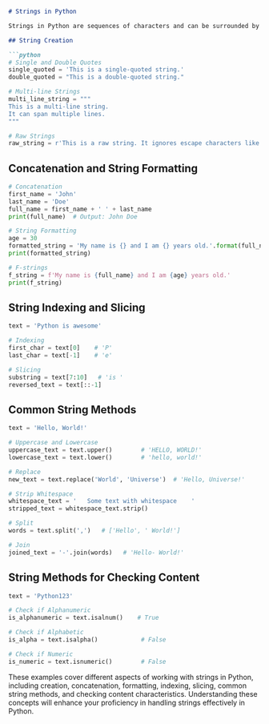 ```markdown
# Strings in Python

Strings in Python are sequences of characters and can be surrounded by either single or double quotation marks. Let's explore string formatting and various string methods.

## String Creation

```python
# Single and Double Quotes
single_quoted = 'This is a single-quoted string.'
double_quoted = "This is a double-quoted string."

# Multi-line Strings
multi_line_string = """
This is a multi-line string.
It can span multiple lines.
"""

# Raw Strings
raw_string = r'This is a raw string. It ignores escape characters like \n.'
```

## Concatenation and String Formatting

```python
# Concatenation
first_name = 'John'
last_name = 'Doe'
full_name = first_name + ' ' + last_name
print(full_name)  # Output: John Doe

# String Formatting
age = 30
formatted_string = 'My name is {} and I am {} years old.'.format(full_name, age)
print(formatted_string)

# F-strings
f_string = f'My name is {full_name} and I am {age} years old.'
print(f_string)
```

## String Indexing and Slicing

```python
text = 'Python is awesome'

# Indexing
first_char = text[0]    # 'P'
last_char = text[-1]    # 'e'

# Slicing
substring = text[7:10]   # 'is '
reversed_text = text[::-1]
```

## Common String Methods

```python
text = 'Hello, World!'

# Uppercase and Lowercase
uppercase_text = text.upper()        # 'HELLO, WORLD!'
lowercase_text = text.lower()        # 'hello, world!'

# Replace
new_text = text.replace('World', 'Universe')  # 'Hello, Universe!'

# Strip Whitespace
whitespace_text = '   Some text with whitespace    '
stripped_text = whitespace_text.strip()

# Split
words = text.split(',')   # ['Hello', ' World!']

# Join
joined_text = '-'.join(words)   # 'Hello- World!'
```

## String Methods for Checking Content

```python
text = 'Python123'

# Check if Alphanumeric
is_alphanumeric = text.isalnum()    # True

# Check if Alphabetic
is_alpha = text.isalpha()            # False

# Check if Numeric
is_numeric = text.isnumeric()        # False
```

These examples cover different aspects of working with strings in Python, including creation, concatenation, formatting, indexing, slicing, common string methods, and checking content characteristics. Understanding these concepts will enhance your proficiency in handling strings effectively in Python.
